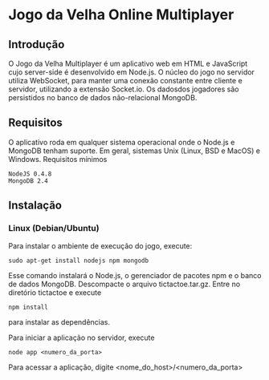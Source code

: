 # Jogo da Velha Online Multiplayer

## Introdução
O Jogo da Velha Multiplayer é um aplicativo web em HTML e JavaScript cujo server-side é desenvolvido em Node.js.
O núcleo do jogo no servidor utiliza WebSocket, para manter uma conexão constante entre cliente e servidor, utilizando
a extensão Socket.io. Os dadosdos jogadores são persistidos no banco de dados não-relacional MongoDB. 

## Requisitos
O aplicativo roda em qualquer sistema operacional onde o Node.js e MongoDB tenham suporte. Em geral, sistemas Unix (Linux,
BSD e MacOS) e Windows. Requisitos mínimos
	
	NodeJS 0.4.8
	MongoDB 2.4

## Instalação 

### Linux (Debian/Ubuntu) 
Para instalar o ambiente de execução do jogo, execute:

	sudo apt-get install nodejs npm mongodb

Esse comando instalará o Node.js, o gerenciador de pacotes npm e o banco de dados MongoDB.
Descompacte o arquivo tictactoe.tar.gz. Entre no diretório tictactoe e execute
	
	npm install

para instalar as dependências.

Para iniciar a aplicação no servidor, execute

	node app <numero_da_porta>

Para acessar a aplicação, digite <nome_do_host>/<numero_da_porta>
